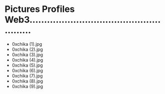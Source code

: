 # Pictures Profiles Web3......................................................
- 0xchika (1).jpg
- 0xchika (2).jpg
- 0xchika (3).jpg
- 0xchika (4).jpg
- 0xchika (5).jpg
- 0xchika (6).jpg
- 0xchika (7).jpg
- 0xchika (8).jpg
- 0xchika (9).jpg
